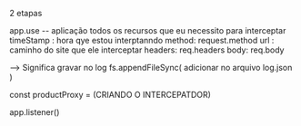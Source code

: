 2 etapas 

app.use -- aplicação  todos os recursos que eu necessito
para interceptar
 timeStamp :  hora qye estou interptanndo
 method: request.method
 url : caminho do site que ele interceptar
headers: req.headers
body: req.body


--> Significa gravar no log 
 fs.appendFileSync(
    adicionar no arquivo log.json
 )

 const productProxy = (CRIANDO O INTERCEPATDOR)


 app.listener()